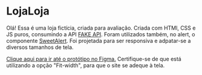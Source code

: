 # LojaLoja

Olá! Essa é uma loja fictícia, criada para avaliação.
Criada com HTMl, CSS e JS puros, consumindo a API [FAKE API](https://fakestoreapi.com/).
Foram utilizados também, no alert, o componente [SweetAlert](https://sweetalert.js.org/guides/).
Foi projetada para ser responsiva e adpatar-se a diversos tamanhos de tela.

[Clique aqui para ir até o protótipo no Figma.](https://www.figma.com/proto/uhO6zSDTQsDINKjKQe9jpY/LojaLoja?type=design&node-id=37-142&t=dn0wWnpoYbl8Jhee-1&scaling=scale-down-width&page-id=0%3A1&starting-point-node-id=37%3A142&mode=design) Certifique-se de que está utilizando a opção "Fit-width", para que o site se adeque à tela.









